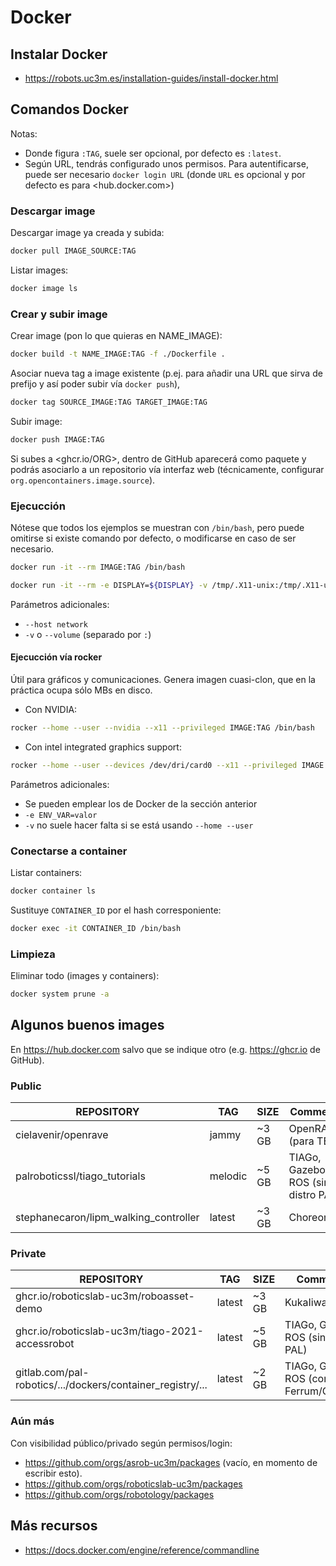 # Docker

## Instalar Docker

- <https://robots.uc3m.es/installation-guides/install-docker.html>

## Comandos Docker

Notas:

- Donde figura `:TAG`, suele ser opcional, por defecto es `:latest`.
- Según URL, tendrás configurado unos permisos. Para autentificarse, puede ser necesario `docker login URL` (donde `URL` es opcional y por defecto es para <hub.docker.com>)

### Descargar image

Descargar image ya creada y subida:

```bash
docker pull IMAGE_SOURCE:TAG
```

Listar images:

```bash
docker image ls
```

### Crear y subir image

Crear image (pon lo que quieras en NAME_IMAGE):

```bash
docker build -t NAME_IMAGE:TAG -f ./Dockerfile .
```

Asociar nueva tag a image existente (p.ej. para añadir una URL que sirva de prefijo y así poder subir vía `docker push`), 

```bash
docker tag SOURCE_IMAGE:TAG TARGET_IMAGE:TAG
```

Subir image:

```bash
docker push IMAGE:TAG
```

Si subes a <ghcr.io/ORG>, dentro de GitHub aparecerá como paquete y podrás asociarlo a un repositorio vía interfaz web (técnicamente, configurar `org.opencontainers.image.source`).

### Ejecucción

Nótese que todos los ejemplos se muestran con `/bin/bash`, pero puede omitirse si existe comando por defecto, o modificarse en caso de ser necesario.

```bash
docker run -it --rm IMAGE:TAG /bin/bash
```

```bash
docker run -it --rm -e DISPLAY=${DISPLAY} -v /tmp/.X11-unix:/tmp/.X11-unix:rw IMAGE:TAG /bin/bash
```

Parámetros adicionales:

- `--host network`
- `-v` o `--volume` (separado por `:`)

#### Ejecucción vía rocker

Útil para gráficos y comunicaciones. Genera imagen cuasi-clon, que en la práctica ocupa sólo MBs en disco.

- Con NVIDIA:

```bash
rocker --home --user --nvidia --x11 --privileged IMAGE:TAG /bin/bash
```

- Con intel integrated graphics support:


```bash
rocker --home --user --devices /dev/dri/card0 --x11 --privileged IMAGE:TAG /bin/bash
```

Parámetros adicionales:

- Se pueden emplear los de Docker de la sección anterior
- `-e ENV_VAR=valor`
- `-v` no suele hacer falta si se está usando `--home --user`

### Conectarse a container

Listar containers:

```bash
docker container ls
```

Sustituye `CONTAINER_ID` por el hash corresponiente:

```bash
docker exec -it CONTAINER_ID /bin/bash
```

### Limpieza

Eliminar todo (images y containers):

```bash
docker system prune -a
```

## Algunos buenos images

En <https://hub.docker.com> salvo que se indique otro (e.g. <https://ghcr.io> de GitHub).

### Public

REPOSITORY                            | TAG     | SIZE  | Comments
--------------------------------------|---------|-------|------------
cielavenir/openrave                   | jammy   | ~3 GB | OpenRAVE (para TEO)
palroboticssl/tiago_tutorials         | melodic | ~5 GB | TIAGo, Gazebo, ROS (sin distro PAL)
stephanecaron/lipm_walking_controller | latest  | ~3 GB | Choreonoid

### Private

REPOSITORY                                                 | TAG     | SIZE  | Comments
-----------------------------------------------------------|---------|-------|------------
ghcr.io/roboticslab-uc3m/roboasset-demo                    | latest  | ~3 GB | KukaIiwa+ROS2
ghcr.io/roboticslab-uc3m/tiago-2021-accessrobot            | latest  | ~5 GB | TIAGo, Gazebo, ROS (sin distro PAL)
gitlab.com/pal-robotics/.../dockers/container_registry/... | latest  | ~2 GB | TIAGo, Gazebo, ROS (con Ferrum/Gallium)

### Aún más

Con visibilidad público/privado según permisos/login:

- <https://github.com/orgs/asrob-uc3m/packages> (vacío, en momento de escribir esto).
- <https://github.com/orgs/roboticslab-uc3m/packages>
- <https://github.com/orgs/robotology/packages>

## Más recursos

- <https://docs.docker.com/engine/reference/commandline>
